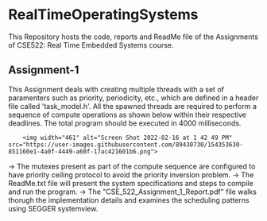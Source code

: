 # RealTimeOperatingSystems

This Repository hosts the code, reports and ReadMe file of the Assignments of CSE522: Real Time Embedded Systems course.

## Assignment-1
This Assignment deals with creating multiple threads with a set of paramenters such as priority, periodicity, etc., which are defined in a header file called 'task_model.h'. All the spawned threads are required to perform a sequence of compute operations as shown below within their respective deadlines. The total program should be executed in 4000 milliseconds.

        <img width="461" alt="Screen Shot 2022-02-16 at 1 42 49 PM" src="https://user-images.githubusercontent.com/89430730/154353630-851160e1-4a0f-4449-a60f-17ac421601b6.png">

-> The mutexes present as part of the compute sequence are configured to have priority ceiling protocol to avoid the priority inversion problem.
-> The ReadMe.txt file will present the system specifications and steps to compile and run the program.
-> The "CSE_522_Assignment_1_Report.pdf" file walks thorugh the implementation details and examines the scheduling patterns using SEGGER systemview.
